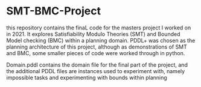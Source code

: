 # SMT-BMC-Project
this repository contains the finaL code for the masters project I worked on in 2021. It explores Satisfiability Modulo Theories (SMT) 
and Bounded Model checking (BMC) within a planning domain. PDDL+ was chosen as the planning architecture of this project, although
as demonstrations of SMT and BMC, some smaller pieces of code were worked through in python.

Domain.pddl contains the domain file for the final part of the project, and the additional PDDL files are instances used to experiment with, 
namely impossible tasks and experimenting with bounds within planning
